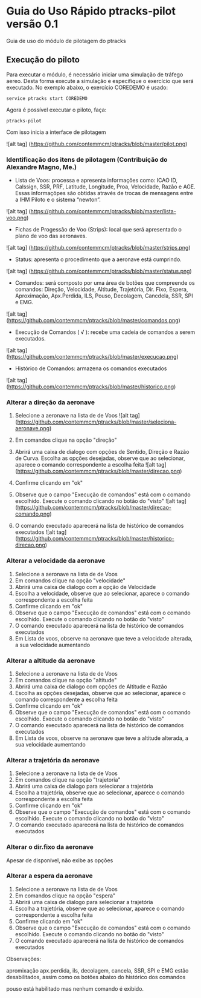 # Guia do Uso Rápido ptracks-pilot versão 0.1
Guia de uso do módulo de pilotagem do ptracks 


## Execução do piloto

Para executar o módulo, é necessário iniciar uma simulação de tráfego aereo. Desta forma execute a simulação e especifique o exercício que será executado. No exemplo abaixo, o exercício COREDEMO é usado:

```
service ptracks start COREDEMO
```

Agora é possível executar o piloto, faça:

```
ptracks-pilot
```

Com isso inicia a interface de pilotagem

![alt tag] (https://github.com/contemmcm/ptracks/blob/master/pilot.png)


### Identificação dos itens de pilotagem (Contribuição do Alexandre Magno, Me.)


- Lista de Voos: processa e apresenta informações como: ICAO ID, Calssign, SSR, PRF, Latitude, Longitude, Proa, Velocidade, Razão e AGE. Essas informaçõpes são obtidas através de trocas de mensagens entre a IHM Piloto e o sistema “newton”.

![alt tag] (https://github.com/contemmcm/ptracks/blob/master/lista-voo.png)


- Fichas de Progessão de Voo (Strips): local que será apresentado o plano de voo das aeronaves.

![alt tag] (https://github.com/contemmcm/ptracks/blob/master/strips.png)


- Status: apresenta o procedimento que a aeronave está cumprindo.

![alt tag] (https://github.com/contemmcm/ptracks/blob/master/status.png)
 

- Comandos: será composto por uma área de botões que compreende os comandos: Direção, Velocidade, Altitude, Trajetória, Dir. Fixo, Espera, Aproximação, Apx.Perdida, ILS, Pouso, Decolagem, Cancdela, SSR, SPI e EMG.

![alt tag] (https://github.com/contemmcm/ptracks/blob/master/comandos.png)


- Execução de Comandos ( √ ): recebe uma cadeia de comandos a serem executados.

![alt tag] (https://github.com/contemmcm/ptracks/blob/master/execucao.png)


- Histórico de Comandos: armazena os comandos executados

![alt tag] (https://github.com/contemmcm/ptracks/blob/master/historico.png)



### Alterar a direção da aeronave

1. Selecione a aeronave na lista de de Voos
![alt tag] (https://github.com/contemmcm/ptracks/blob/master/seleciona-aeronave.png)

2. Em comandos clique na opção "direção"

3. Abrirá uma caixa de dialogo com opções de Sentido, Direção e Razão de Curva. Escolha as opções desejadas, observe que ao selecionar, aparece o comando correspondente a escolha feita 
![alt tag] (https://github.com/contemmcm/ptracks/blob/master/direcao.png)

4. Confirme clicando em "ok"

5. Observe que o campo "Execução de comandos" está com o comando escolhido. Execute o comando clicando no botão do "visto"
![alt tag] (https://github.com/contemmcm/ptracks/blob/master/direcao-comando.png)

6. O comando executado aparecerá na lista de histórico de comandos executados
![alt tag] (https://github.com/contemmcm/ptracks/blob/master/historico-direcao.png)

### Alterar a velocidade da aeronave

1. Selecione a aeronave na lista de de Voos
2. Em comandos clique na opção "velocidade"
3. Abrirá uma caixa de dialogo com a opção de Velocidade
4. Escolha a velocidade, observe que ao selecionar, aparece o comando correspondente a escolha feita
5. Confirme clicando em "ok"
6. Observe que o campo "Execução de comandos" está com o comando escolhido. Execute o comando clicando no botão do "visto"
7. O comando executado aparecerá na lista de histórico de comandos executados
8. Em Lista de voos, observe na aeronave que teve a velocidade alterada, a sua velocidade aumentando


### Alterar a altitude da aeronave

1. Selecione a aeronave na lista de de Voos
2. Em comandos clique na opção "altitude"
3. Abrirá uma caixa de dialogo com opções de Altitude e Razão
4. Escolha  as opções desejadas, observe que ao selecionar, aparece o comando correspondente a escolha feita
5. Confirme clicando em "ok"
6. Observe que o campo "Execução de comandos" está com o comando escolhido. Execute o comando clicando no botão do "visto"
7. O comando executado aparecerá na lista de histórico de comandos executados
8. Em Lista de voos, observe na aeronave que teve a altitude alterada, a sua velocidade aumentando

### Alterar a trajetória da aeronave

1. Selecione a aeronave na lista de de Voos
2. Em comandos clique na opção "trajetoria"
3. Abrirá uma caixa de dialogo para selecionar a trajetória
4. Escolha  a trajetória, observe que ao selecionar, aparece o comando correspondente a escolha feita
5. Confirme clicando em "ok"
6. Observe que o campo "Execução de comandos" está com o comando escolhido. Execute o comando clicando no botão do "visto"
7. O comando executado aparecerá na lista de histórico de comandos executados


### Alterar o dir.fixo da aeronave

Apesar de disponível, não exibe as opções

### Alterar a espera da aeronave

1. Selecione a aeronave na lista de de Voos
2. Em comandos clique na opção "espera"
3. Abrirá uma caixa de dialogo para selecionar a trajetória
4. Escolha  a trajetória, observe que ao selecionar, aparece o comando correspondente a escolha feita
5. Confirme clicando em "ok"
6. Observe que o campo "Execução de comandos" está com o comando escolhido. Execute o comando clicando no botão do "visto"
7. O comando executado aparecerá na lista de histórico de comandos executados


Observações:

apromixação apx.perdida, ils, decolagem, cancela, SSR, SPI e EMG estão desabilitados, assim como os botões abaixo do histórico dos comandos

pouso está habilitado mas nenhum comando é exibido.


